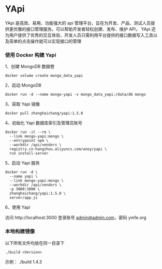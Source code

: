 # YApi

YApi 是高效、易用、功能强大的 api 管理平台，旨在为开发、产品、测试人员提供更优雅的接口管理服务。可以帮助开发者轻松创建、发布、维护 API，
YApi 还为用户提供了优秀的交互体验，开发人员只需利用平台提供的接口数据写入工具以及简单的点击操作就可以实现接口的管理



### 使用 Docker 构建 Yapi

1、创建 MongoDB 数据卷

```
docker volume create mongo_data_yapi
```
2、启动 MongoDB

```
docker run -d --name mongo-yapi -v mongo_data_yapi:/data/db mongo
```

3、获取 Yapi 镜像

```
docker pull zhanghaichang/yapi:1.5.0
```

4、初始化 Yapi 数据库索引及管理员账号

```
docker run -it --rm \
  --link mongo-yapi:mongo \
  --entrypoint npm \
  --workdir /api/vendors \
  registry.cn-hangzhou.aliyuncs.com/anoy/yapi \
  run install-server
```

5、启动 Yapi 服务

```
docker run -d \
  --name yapi \
  --link mongo-yapi:mongo \
  --workdir /api/vendors \
  -p 3000:3000 \
  zhanghaichang/yapi:1.5.0 \
  server/app.js

```

6、使用 Yapi

访问 http://localhost:3000 登录账号 admin@admin.com，密码 ymfe.org

### 本地构建镜像

以下所有文件均放在同一目录下

```
./build <Version>

```
示例： ./build 1.4.3

 
